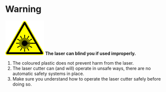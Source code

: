 # Warning

![WARNING: Laser](docs/warning_laser.svg) **The laser can blind you if used improperly.**

1. The coloured plastic does not prevent harm from the laser.
1. The laser cutter can (and will) operate in unsafe ways, there are no automatic safety systems in place.
1. Make sure you understand how to operate the laser cutter safely before doing so.
